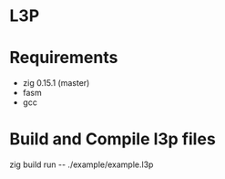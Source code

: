 # L3P

# Requirements

- zig 0.15.1 (master)
- fasm
- gcc

# Build and Compile l3p files

zig build run -- ./example/example.l3p
